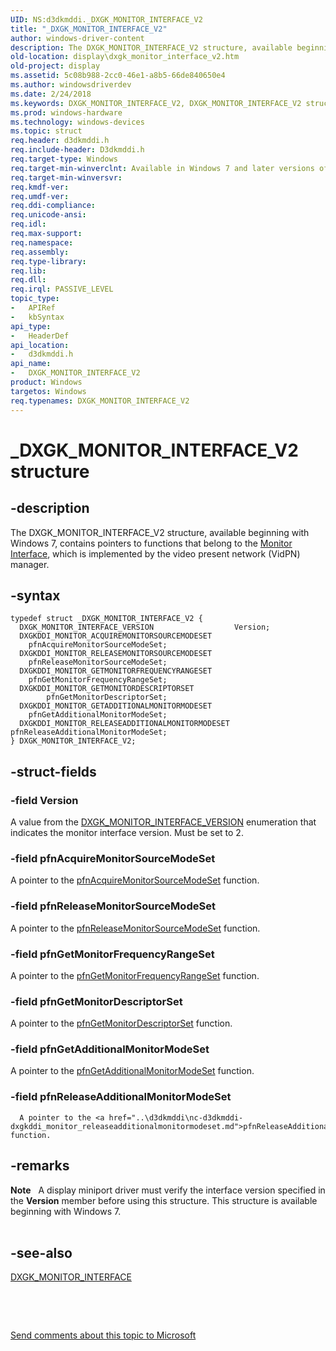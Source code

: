 ```yaml
---
UID: NS:d3dkmddi._DXGK_MONITOR_INTERFACE_V2
title: "_DXGK_MONITOR_INTERFACE_V2"
author: windows-driver-content
description: The DXGK_MONITOR_INTERFACE_V2 structure, available beginning with Windows 7, contains pointers to functions that belong to the Monitor Interface, which is implemented by the video present network (VidPN) manager.
old-location: display\dxgk_monitor_interface_v2.htm
old-project: display
ms.assetid: 5c08b988-2cc0-46e1-a8b5-66de840650e4
ms.author: windowsdriverdev
ms.date: 2/24/2018
ms.keywords: DXGK_MONITOR_INTERFACE_V2, DXGK_MONITOR_INTERFACE_V2 structure [Display Devices], DmStructs_8af61532-16df-472d-abb7-c8f9a677e968.xml, _DXGK_MONITOR_INTERFACE_V2, d3dkmddi/DXGK_MONITOR_INTERFACE_V2, display.dxgk_monitor_interface_v2
ms.prod: windows-hardware
ms.technology: windows-devices
ms.topic: struct
req.header: d3dkmddi.h
req.include-header: D3dkmddi.h
req.target-type: Windows
req.target-min-winverclnt: Available in Windows 7 and later versions of the Windows operating systems.
req.target-min-winversvr: 
req.kmdf-ver: 
req.umdf-ver: 
req.ddi-compliance: 
req.unicode-ansi: 
req.idl: 
req.max-support: 
req.namespace: 
req.assembly: 
req.type-library: 
req.lib: 
req.dll: 
req.irql: PASSIVE_LEVEL
topic_type:
-	APIRef
-	kbSyntax
api_type:
-	HeaderDef
api_location:
-	d3dkmddi.h
api_name:
-	DXGK_MONITOR_INTERFACE_V2
product: Windows
targetos: Windows
req.typenames: DXGK_MONITOR_INTERFACE_V2
---
```


# _DXGK_MONITOR_INTERFACE_V2 structure


## -description


The DXGK_MONITOR_INTERFACE_V2 structure, available beginning with Windows 7, contains pointers to functions that belong to the <a href="https://msdn.microsoft.com/library/windows/hardware/ff568433">Monitor Interface</a>, which is implemented by the video present network (VidPN) manager.


## -syntax


````
typedef struct _DXGK_MONITOR_INTERFACE_V2 {
  DXGK_MONITOR_INTERFACE_VERSION                  Version;
  DXGKDDI_MONITOR_ACQUIREMONITORSOURCEMODESET     pfnAcquireMonitorSourceModeSet;
  DXGKDDI_MONITOR_RELEASEMONITORSOURCEMODESET     pfnReleaseMonitorSourceModeSet;
  DXGKDDI_MONITOR_GETMONITORFREQUENCYRANGESET     pfnGetMonitorFrequencyRangeSet;
  DXGKDDI_MONITOR_GETMONITORDESCRIPTORSET         pfnGetMonitorDescriptorSet;
  DXGKDDI_MONITOR_GETADDITIONALMONITORMODESET     pfnGetAdditionalMonitorModeSet;
  DXGKDDI_MONITOR_RELEASEADDITIONALMONITORMODESET pfnReleaseAdditionalMonitorModeSet;
} DXGK_MONITOR_INTERFACE_V2;
````


## -struct-fields




### -field Version

A value from the <a href="..\d3dkmddi\ne-d3dkmddi-_dxgk_monitor_interface_version.md">DXGK_MONITOR_INTERFACE_VERSION</a> enumeration that indicates the monitor interface version. Must be set to 2.


### -field pfnAcquireMonitorSourceModeSet

A pointer to the <a href="..\d3dkmddi\nc-d3dkmddi-dxgkddi_monitor_acquiremonitorsourcemodeset.md">pfnAcquireMonitorSourceModeSet</a> function.


### -field pfnReleaseMonitorSourceModeSet

A pointer to the <a href="..\d3dkmddi\nc-d3dkmddi-dxgkddi_monitor_releasemonitorsourcemodeset.md">pfnReleaseMonitorSourceModeSet</a> function.


### -field pfnGetMonitorFrequencyRangeSet

A pointer to the <a href="..\d3dkmddi\nc-d3dkmddi-dxgkddi_monitor_getmonitorfrequencyrangeset.md">pfnGetMonitorFrequencyRangeSet</a> function.


### -field pfnGetMonitorDescriptorSet

A pointer to the <a href="..\d3dkmddi\nc-d3dkmddi-dxgkddi_monitor_getmonitordescriptorset.md">pfnGetMonitorDescriptorSet</a> function.


### -field pfnGetAdditionalMonitorModeSet

A pointer to the <a href="..\d3dkmddi\nc-d3dkmddi-dxgkddi_monitor_getadditionalmonitormodeset.md">pfnGetAdditionalMonitorModeSet</a> function.


### -field pfnReleaseAdditionalMonitorModeSet


      A pointer to the <a href="..\d3dkmddi\nc-d3dkmddi-dxgkddi_monitor_releaseadditionalmonitormodeset.md">pfnReleaseAdditionalMonitorModeSet</a> function.
     


## -remarks



<div class="alert"><b>Note</b>    A display miniport driver must verify the interface version specified in the <b>Version</b> member before using this structure. This structure is available beginning with Windows 7.</div>
<div> </div>



## -see-also

<a href="..\d3dkmddi\ns-d3dkmddi-_dxgk_monitor_interface.md">DXGK_MONITOR_INTERFACE</a>



 

 

<a href="mailto:wsddocfb@microsoft.com?subject=Documentation%20feedback [display\display]:%20DXGK_MONITOR_INTERFACE_V2 structure%20 RELEASE:%20(2/24/2018)&amp;body=%0A%0APRIVACY STATEMENT%0A%0AWe use your feedback to improve the documentation. We don't use your email address for any other purpose, and we'll remove your email address from our system after the issue that you're reporting is fixed. While we're working to fix this issue, we might send you an email message to ask for more info. Later, we might also send you an email message to let you know that we've addressed your feedback.%0A%0AFor more info about Microsoft's privacy policy, see http://privacy.microsoft.com/en-us/default.aspx." title="Send comments about this topic to Microsoft">Send comments about this topic to Microsoft</a>

